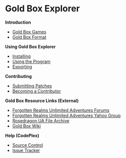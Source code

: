 # Gold Box Explorer

**Introduction**
* [Gold Box Games](Gold-Box-Games)
* [Gold Box Format](Gold-Box-Format)

**Using Gold Box Explorer**
* [Installing](Installing)
* [Using the Program](Using-the-Program)
* [Exporting](Exporting)

**Contributing**
* [Submitting Patches](Submitting-Patches)
* [Becoming a Contributor](Becoming-a-Contributor)

**Gold Box Resource Links (External)**
* [Forgotten Realms Unlimited Adventures Forums](http://ua.reonis.com/index.php)
* [Forgotten Realms Unlimited Adventures Yahoo Group](http://games.groups.yahoo.com/group/ua/)
* [Rosedragon UA File Archive](http://frua.rosedragon.org/)
* [Gold Box Wiki](http://goldbox.pbworks.com/FrontPage)

**Help (CodePlex)**
* [Source Control](http://codeplex.codeplex.com/wikipage?title=Source%20Control&version=1)
* [Issue Tracker](http://codeplex.codeplex.com/wikipage?title=Issue%20Tracker&referringTitle=CodePlex%20Documentation)